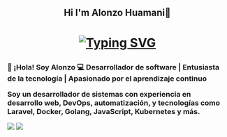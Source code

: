 <h2 align="center"

 Hi I'm Alonzo Huamani👋
 
 </h2>
 
 <h1 align="center">
  
  [![Typing SVG](https://readme-typing-svg.demolab.com/?lines=First+line+of+text;Second+line+of+text)](https://git.io/typing-svg)
  
 </h1>
 
<p align='center'></p>
<h3>
 👋 ¡Hola! Soy Alonzo
💻 Desarrollador de software | Entusiasta de la tecnología | Apasionado por el aprendizaje continuo

Soy un desarrollador de sistemas con experiencia en desarrollo web, DevOps, automatización, y tecnologías como Laravel, Docker, Golang, JavaScript, Kubernetes y más.
</h3>
<p align='center'></p>
<a href="https://github.com/404"><img src="https://user-images.githubusercontent.com/73097560/115834477-dbab4500-a447-11eb-908a-139a6edaec5c.gif"></a>
 <img src="https://github.com/sourabmaity/sourabmaity/blob/main/header_.png" >

 

<!--
**alonzo-hs/alonzo-hs** is a ✨ _special_ ✨ repository because its `README.md` (this file) appears on your GitHub profile.

Here are some ideas to get you started:

- 🔭 I’m currently working on ...
- 🌱 I’m currently learning ...
- 👯 I’m looking to collaborate on ...
- 🤔 I’m looking for help with ...
- 💬 Ask me about ...
- 📫 How to reach me: ...
- 😄 Pronouns: ...
- ⚡ Fun fact: ...
-->
